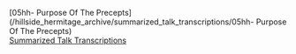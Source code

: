 [05hh- Purpose Of The Precepts](/hillside_hermitage_archive/summarized_talk_transcriptions/05hh- Purpose Of The Precepts)  
[Summarized Talk Transcriptions](/hillside_hermitage_archive/summarized_talk_transcriptions/)
